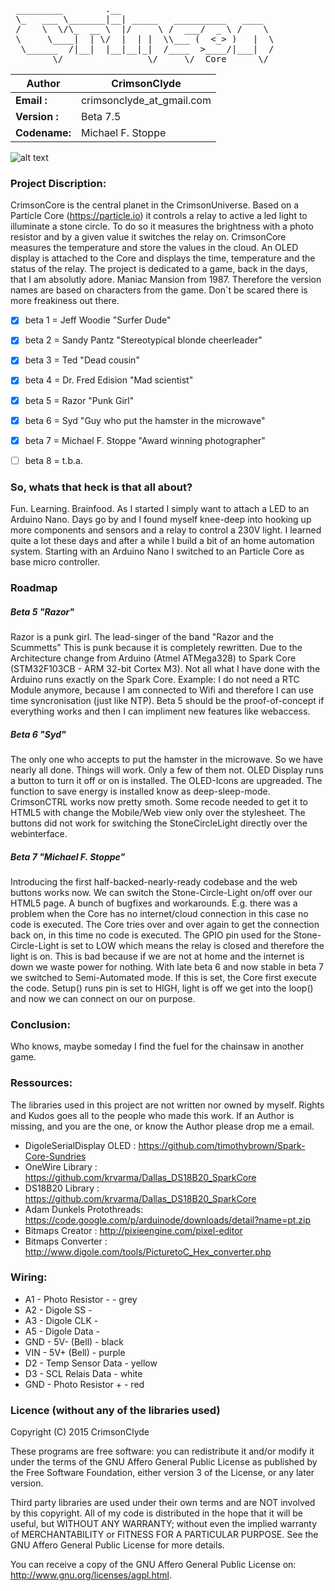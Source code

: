 <pre>
 _________        .__
 \_   ___ \_______|__| _____   __________   ____
 /    \  \/\_  __ \  |/     \ /  ___/  _ \ /    \
 \     \____|  | \/  |  | |  \\___ (  <_> )   |  \
  \______  /|__|  |__|__|_|  /____  >____/|___|  /
        \/                \/     \/  Core      \/   </pre>

Author         | CrimsonClyde
-------------- | -----------------------------
**Email   :**  | crimsonclyde_at_gmail.com
**Version :**  | Beta 7.5
**Codename:**  | Michael F. Stoppe

![alt text](https://universe.crimson.space/wp-content/uploads/2015/02/CrimsonCore1-150x150.png "CrimsonCore Icon")

### Project Discription:
CrimsonCore is the central planet in the CrimsonUniverse. Based on a Particle Core (https://particle.io) it controls a relay to active a led light to illuminate a stone circle. To do so it measures the brightness with a photo resistor and by a given value it switches the relay on. CrimsonCore measures the temperature and store the values in the cloud. An OLED display is attached to the Core and displays the time, temperature and the status of the relay.
The project is dedicated to a game, back in the days, that I am absolutly adore. Maniac Mansion from 1987. Therefore the version names are based on characters from the game. Don´t be scared there is more freakiness out there.


- [x] beta 1 = Jeff Woodie        "Surfer Dude"
- [x] beta 2 = Sandy Pantz        "Stereotypical blonde cheerleader"
- [x] beta 3 = Ted                "Dead cousin"
- [x] beta 4 = Dr. Fred Edision   "Mad scientist"
- [x] beta 5 = Razor              "Punk Girl"
- [x] beta 6 = Syd                "Guy who put the hamster in the microwave"
- [x] beta 7 = Michael F. Stoppe  "Award winning photographer"
- [ ] beta 8 = t.b.a.


### So, whats that heck is that all about?
Fun. Learning. Brainfood. As I started I simply want to attach a LED to an Arduino Nano. Days go by and I found myself knee-deep into hooking up more components and sensors and a relay to control a 230V light. I learned quite a lot these days and after a while I build a bit of an home automation system. Starting with an Arduino Nano I switched to an Particle Core as base micro controller.


### Roadmap

##### Beta 5 "Razor"
Razor is a punk girl. The lead-singer of the band "Razor and the Scummetts" This is punk because it is completely rewritten. Due to the Architecture change from Arduino (Atmel ATMega328) to Spark Core (STM32F103CB - ARM 32-bit Cortex M3). Not all what I have done with the Arduino runs exactly on the Spark Core. Example: I do not need a RTC Module anymore, because I am connected to Wifi and therefore I can use time syncronisation (just like NTP). Beta 5 should be the proof-of-concept if everything works and then I can impliment new features like webaccess.

##### Beta 6 "Syd"
The only one who accepts to put the hamster in the microwave. So we have nearly all done. Things will work. Only a few of them not. OLED Display runs a button to turn it off or on is installed. The OLED-Icons are upgreaded. The function to save energy is installed know as deep-sleep-mode. CrimsonCTRL works now pretty smoth. Some recode needed to get it to HTML5 with change the Mobile/Web view only over the stylesheet. The buttons did not work for switching the StoneCircleLight directly over the webinterface.

##### Beta 7 "Michael F. Stoppe"
Introducing the first half-backed-nearly-ready codebase and the web buttons works now. We can
switch the Stone-Circle-Light on/off over our HTML5 page. A bunch of bugfixes and workarounds. E.g. there was a problem when the Core has no internet/cloud connection in this case no code is executed. The Core tries over and over again to get the connection back on, in this time no code is executed. The GPIO pin used for the Stone-Circle-Light is set to LOW which means the relay is closed and therefore the light is on. This is bad because if we are not at home and the internet is down we waste power for nothing. With late beta 6 and now stable in beta 7 we switched to Semi-Automated mode. If this is set, the Core first execute the code. Setup() runs pin is set to HIGH, light is off we get into the loop() and now we can connect on our on purpose.


### Conclusion:
Who knows, maybe someday I find the fuel for the chainsaw in another game.

### Ressources:
The libraries used in this project are not written nor owned by myself. Rights and Kudos goes all to the people who made this work. If an Author is missing, and you are the one, or know the Author please drop me a email.

- DigoleSerialDisplay OLED : https://github.com/timothybrown/Spark-Core-Sundries
- OneWire Library          : https://github.com/krvarma/Dallas_DS18B20_SparkCore
- DS18B20 Library          : https://github.com/krvarma/Dallas_DS18B20_SparkCore
- Adam Dunkels Protothreads: https://code.google.com/p/arduinode/downloads/detail?name=pt.zip
- Bitmaps Creator          : http://pixieengine.com/pixel-editor
- Bitmaps Converter        : http://www.digole.com/tools/PicturetoC_Hex_converter.php

### Wiring:
* A1  -   Photo Resistor -        - grey
* A2  -   Digole SS               -
* A3  -   Digole CLK              -
* A5  -   Digole Data             -
* GND -   5V- (Bell)              - black
* VIN -   5V+ (Bell)              - purple
* D2  -   Temp Sensor Data        - yellow
* D3  -   SCL Relais Data         - white
* GND -   Photo Resistor +        - red


### Licence (without any of the libraries used)
Copyright (C) 2015 CrimsonClyde

These programs are free software: you can redistribute it and/or modify it under the terms of the GNU Affero General Public License as published by the Free Software Foundation, either version 3 of the License, or any later version.

Third party libraries are used under their own terms and are NOT involved by this copyright. All of my code is distributed in the hope that it will be useful, but WITHOUT ANY WARRANTY; without even the implied warranty of MERCHANTABILITY or FITNESS FOR A PARTICULAR PURPOSE. See the GNU Affero General Public License for more details.

You can receive a copy of the GNU Affero General Public License on: <http://www.gnu.org/licenses/agpl.html>.
